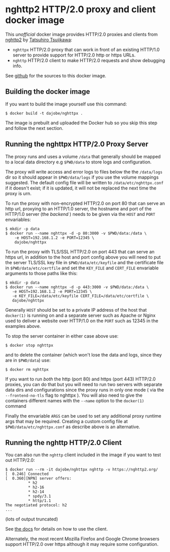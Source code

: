 nghttp2 HTTP/2.0 proxy and client docker image
==============================================

This *unofficial* docker image provides HTTP/2.0 proxies and clients
from [nghttp2](https://github.com/tatsuhiro-t/nghttp2) by
[Tatsuhiro Tsujikawa](https://github.com/tatsuhiro-t):

* `nghttpx` HTTP/2.0 proxy that can work in front of an existing
  HTTP/1.0 server to provide support for HTTP/2.0 http or https URLs.
* `nghttp` HTTP/2.0 client to make HTTP/2.0 requests and show
  debugging info.

See [github](https://github.com/dajobe/docker-nghttp2/)
for the sources to this docker image.


Building the docker image
-------------------------

If you want to build the image yourself use this command:

    $ docker build -t dajobe/nghttpx .

The image is prebuilt and uploaded the Docker hub so you skip this
step and follow the next section.


Running the nghttpx HTTP/2.0 Proxy Server
-----------------------------------------

The proxy runs and uses a volume `/data` that generally should be
mapped to a local data directory e.g `$PWD/data` to store logs and
configuration.

The proxy will write access and error logs to files below the the
`/data/logs` dir so it should appear in `$PWD/data/logs` if you use
the volume mappings suggested.  The default config file will be
written to `/data/etc/nghttpx.conf` if it doesn't exist; if it is
updated, it will not be replaced the next time the proxy is urn.

To run the proxy with non-encrypted HTTP/2.0 on port 80 that can
serve an http url, proxying to an HTTP/1.0 server, the hostname and
port of the HTTP/1.0 server (the _backend_ ) needs to be given via
the `HOST` and `PORT` envariables:

    $ mkdir -p data
    $ docker run --name nghttpx -d -p 80:3000 -v $PWD/data:/data \
        -e HOST=192.168.1.2 -e PORT=12345 \
        dajobe/nghttpx

To run the proxy with TLS/SSL HTTP/2.0 on port 443 that can serve an
https url, in addition to the host and port config above you will
need to put the server TLS/SSL key file in `$PWD/data/etc/keyfile`
and the certificate file in `$PWD/data/etc/certfile` and set the
`KEY_FILE` and `CERT_FILE` envariable arguments to those paths like
this:

    $ mkdir -p data
    $ docker run --name nghttpx -d -p 443:3000 -v $PWD/data:/data \
       -e HOST=192.168.1.2 -e PORT=12345 \
       -e KEY_FILE=/data/etc/keyfile CERT_FILE=/data/etc/certfile \
       dajobe/nghttpx

Generally `HOST` should be set to a private IP address of the host
that `docker(1)` is running on and a separate server such as Apache
or Nginx used to deliver a website over HTTP/1.0 on the `PORT` such
as 12345 in the examples above.

To stop the server container in either case above use:

    $ docker stop nghttpx

and to delete the container (which won't lose the data and logs,
since they are in `$PWD/data`) use:

    $ docker rm nghttpx

If you want to run *both* the http (port 80) and https (port 443)
HTTP/2.0 proxies, you can do that but you will need to run two
servers with separate data dirs and configurations since the proxy
runs in only one mode ( via the `--frontend-no-tls` flag to nghttpx ).
You will also need to give the containers different names with
the `--name` option to the `docker(1)` command

Finally the envariable `ARGS` can be used to set any additional proxy
runtime args that may be required.  Creating a custom config file at
`$PWD/data/etc/nghttpx.conf` as describe above is an alternative.


Running the nghttp HTTP/2.0 Client
----------------------------------

You can also run the `nghttp` client included in the image if you
want to test out HTTP/2.0:

    $ docker run --rm -it dajobe/nghttpx nghttp -v https://nghttp2.org/
	[  0.246] Connected
	[  0.360][NPN] server offers:
			  * h2
			  * h2-16
			  * h2-14
			  * spdy/3.1
			  * http/1.1
    The negotiated protocol: h2
    ...

(lots of output truncated)

See [the docs](https://github.com/tatsuhiro-t/nghttp2/blob/master/README.rst)
for details on how to use the client.

Alternately, the most recent Mozilla Firefox and Google Chrome
browsers support HTTP/2.0 over https although it may require some
configuration.

